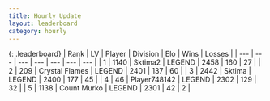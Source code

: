 ```yaml
---
title: Hourly Update
layout: leaderboard
category: hourly
---
```


{: .leaderboard}
| Rank | LV | Player | Division | Elo | Wins | Losses |
| --- | --- | --- | --- | --- | --- | --- |
| <span data-change="0">1</span> | 1140 | <span title="ID: 402846">Sktima2</span> | LEGEND | <span data-change="15">2458</span> | <span data-change="5">160</span> | <span data-change="0">27</span> |
| <span data-change="0">2</span> | 209 | <span title="ID: 725085">Crystal Flames</span> | LEGEND | <span data-change="0">2401</span> | <span data-change="0">137</span> | <span data-change="0">60</span> |
| <span data-change="0">3</span> | 2442 | <span title="ID: 353063">Sktima</span> | LEGEND | <span data-change="0">2400</span> | <span data-change="0">177</span> | <span data-change="0">45</span> |
| <span data-change="0">4</span> | 46 | <span title="ID: 748142">Player748142</span> | LEGEND | <span data-change="0">2302</span> | <span data-change="0">129</span> | <span data-change="0">32</span> |
| <span data-change="0">5</span> | 1138 | <span title="ID: 498323">Count Murko</span> | LEGEND | <span data-change="0">2301</span> | <span data-change="0">42</span> | <span data-change="0">2</span> |